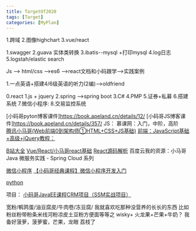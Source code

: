 ```yaml
---
title: TargetOf2020
tags: [Target]
categories: [MyPlan]
---
```


1.跨域
2.图像highchart
3.vue/react


1.swagger
2.guava 实体类转换
3.ibatis--mysql +打印mysql
4.log日志
5.logstah/elastic search


Js --> html/css -->es6 -->react文档和小码跟学-->实践案例

1.一点英语+搭建4/6级英语的听力(2编)-->oldfriend

0.react
1.js + jquery
2.spring -->spring boot
3.C#
4.PMP
5.证券+私募
6.搭建系统
7.微信小程序:
8.交易监控系统

[小码哥pyton博客课件]https://book.apeland.cn/details/12/
[小码哥JS博客课件]https://book.apeland.cn/details/357/
JS：
慕课网：入门，中阶，高阶       
[腾讯小马哥(Web前端0到架构师①HTML+CSS+JS基础)](https://ke.qq.com/course/471081?taid=4252910976708649)
[前端：JavaScript基础+高级+jQuery教程：](https://www.bilibili.com/video/av67367372)

[B站大全](https://space.bilibili.com/362268332/；https://space.bilibili.com/362268332/)
[Vue/React/小马哥react基础](https://www.bilibili.com/video/av77414060?from=search&seid=4908677889009804994)
[React源码解析](https://www.bilibili.com/video/av74527572?from=search&seid=4908677889009804994)
百度云我的资源：小马哥 Java 微服务实践 - Spring Cloud 系列


[微信小程序](https://ke.qq.com/course/302211?taid=3825196658367619)
[【小码哥经典课程】微信小程序开发入门](https://www.bilibili.com/video/av78112713?from=search&seid=8951484575311906500)

[python](https://space.bilibili.com/362268332/)

项目：
[小码哥JavaEE课程CRM项目（SSM实战项目）](https://www.bilibili.com/video/av74465104?from=search&seid=8951484575311906500)

宽粉/鹌鹑蛋/油豆腐皮/牛肉卷/冻豆腐/
我就喜欢吃那种没营养的长长的东西 比如粉丝粉带粉条米线河粉凉皮土豆粉方便面等等之
wisky+
火龙果+芒果+牛奶？
我备好菠萝，菠萝蜜，芒果，龙眼 荔枝了

